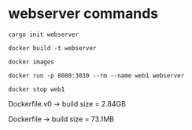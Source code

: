 # webserver commands
```
cargo init webserver
```
```
docker build -t webserver
```
```
docker images
```
```
docker run -p 8080:3030 --rm --name web1 webserver
```
```
docker stop web1
```

Dockerfile.v0 -> build size = 2.84GB

Dockerfile -> build size = 73.1MB
